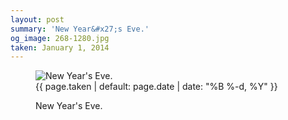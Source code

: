 ```yaml
---
layout: post
summary: 'New Year&#x27;s Eve.'
og_image: 268-1280.jpg
taken: January 1, 2014
---
```


<figure class="post" data-src="{{ site.assets_url }}/{{ page.og_image }}" data-sub-html='#caption-{{ page.id | remove_first: "/" }}'>
<img alt="New Year's Eve." sizes="(min-width: 700px) 50vw, calc(100vw - 2rem)" src="{{ site.assets_url }}/268-640.jpg" srcset="{{ site.assets_url }}/268-1280.jpg 1280w, {{ site.assets_url }}/268-960.jpg 960w, {{ site.assets_url }}/268-640.jpg 640w, {{ site.assets_url }}/268-320.jpg 320w"/>
<figcaption id='caption-{{ page.id | remove_first: "/" }}'>
<time>{{ page.taken | default: page.date | date: "%B %-d, %Y" }}</time>
<p>New Year's Eve.</p>
</figcaption>
</figure>
